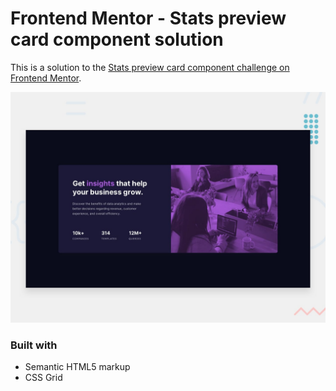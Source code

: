 # Frontend Mentor - Stats preview card component solution

This is a solution to the [Stats preview card component challenge on Frontend Mentor](https://www.frontendmentor.io/challenges/stats-preview-card-component-8JqbgoU62).

![Design preview for Stats preview card component solutions coding challenge](./images/desktop-preview.jpg)

### Built with
- Semantic HTML5 markup
- CSS Grid
